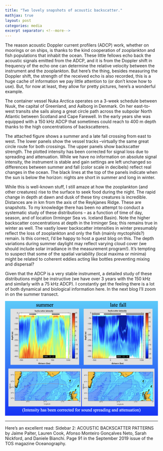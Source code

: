 ```yaml
---
title: "Two lovely snapshots of acoustic backscatter."
mathjax: true
layout: post
categories: media
excerpt separator: <!--more-->
---
```


The reason acoustic Doppler current profilers (ADCP) work, whether on moorings or on ships, is thanks to the kind cooperation of zooplankton and fish populations that inhabit the ocean. These little fellows echo back the acoustic signals emitted from the ADCP, and it is from the Doppler shift in frequency of the echo one can determine the relative velocity between the instrument and the zooplankton. But here’s the thing, besides measuring the Doppler shift, the strength of the received echo is also recorded, this is a huge cache of information we pay little attention to (or don’t know how to use). But, for now at least, they allow for pretty pictures, here’s a wonderful example. 
<!--more-->

The container vessel Nuka Arctica operates on a 3-week schedule between Nuuk, the capital of Greenland, and Aalborg in Denmark. On her east-to-west transits she sails along a great circle path across the subpolar North Atlantic between Scotland and Cape Farewell. In the early years she was equipped with a 150 kHz ADCP that sometimes could reach to 400 m depth thanks to the high concentrations of backscatterers. 

The attached figure shows a summer and a late fall crossing from east to west. The lower panels show the vessel tracks –virtually the same great circle route for both crossings. The upper panels show backscatter strength. The plotted intensity has been corrected for signal loss due to spreading and attenuation. While we have no information on absolute signal intensity, the instrument is stable and gain settings are left unchanged so differences between summer and fall (color scale in decibels) reflect real changes in the ocean. The black lines at the top of the panels indicate when the sun is below the horizon: nights are short in summer and long in winter. 

While this is well-known stuff, I still amaze at how the zooplankton (and other creatures) rise to the surface to seek food during the night. The rapid change in depth at dawn and dusk of these tiny creatures is incredible. Distances are in km from the axis of the Reykjanes Ridge. These are snapshots. To my knowledge there has been no attempt to conduct a systematic study of these distributions – as a function of time of day, season, and of location (Irminger Sea vs. Iceland Basin). Note the higher backscatter concentrations at depth in the Irminger Sea; this remains true in winter as well. The vastly lower backscatter intensities in winter presumably reflect the loss of zooplankton and only the fish (mainly myctophids?) remain. Is this correct, I’d be happy to host a guest blog on this. The depth variations during summer daylight may reflect varying cloud cover (we should include solar irradiance in the measurement program!). It’s tempting to suspect that some of the spatial variability (local maxima or minima) might be related to coherent eddies acting like bottles preventing mixing and dispersal? 

Given that the ADCP is a very stable instrument, a detailed study of these distributions might be instructive (we have over 3 years with the 150 kHz and similarly with a 75 kHz ADCP). I constantly get the feeling there is a lot of both dynamical and biological information here. In the next blog I’ll zoom in on the summer transect.

![ NukaArcticaBackscatterSumWin](/assets/NukaArcticaBackscatterSumWin.jpeg)

- - - - -
Here’s an excellent read: 
Sidebar 2: ACOUSTIC BACKSCATTER PATTERNS by Jaime Palter, Lauren Cook, Afonso Monteiro Gonçalves Neto, Sarah Nickford, and Daniele Bianchi. Page 91 in the September 2019 issue of the TOS magazine Oceanography. 

